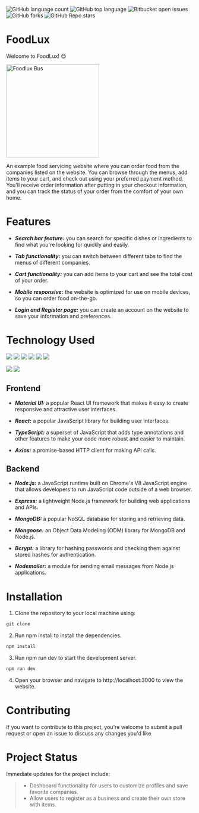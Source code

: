 ![GitHub language count](https://img.shields.io/github/languages/count/smcclean4/Foodlux)
![GitHub top language](https://img.shields.io/github/languages/top/smcclean4/Foodlux?color=yellow)
![Bitbucket open issues](https://img.shields.io/bitbucket/issues/smcclena4/Foodlux)
![GitHub forks](https://img.shields.io/github/forks/smcclean4/Foodlux?style=social)
![GitHub Repo stars](https://img.shields.io/github/stars/smcclean4/Foodlux?style=social)

# FoodLux
Welcome to FoodLux! 😊

<img src="https://i.imgur.com/6h2Bamk.png" title="Foodlux Bus" style="height: 250px" />

An example food servicing website where you can order food from the companies listed on the website. You can browse through the menus, add items to your cart, and check out using your preferred payment method. You'll receive order information after putting in your checkout information, and you can track the status of your order from the comfort of your own home.

# Features
* ***Search bar feature:*** you can search for specific dishes or ingredients to find what you're looking for quickly and easily.

* ***Tab functionality:*** you can switch between different tabs to find the menus of different companies.

* ***Cart functionality:*** you can add items to your cart and see the total cost of your order.

* ***Mobile responsive:*** the website is optimized for use on mobile devices, so you can order food on-the-go.

* ***Login and Register page:*** you can create an account on the website to save your information and preferences.

# Technology Used
<img src="https://img.icons8.com/color/48/000000/material-ui.png"/> <img src="https://img.icons8.com/color/48/000000/typescript.png"/> <img src="https://img.icons8.com/color/48/000000/react-native.png"/> <img src="https://img.icons8.com/color/48/000000/express.png"/> <img src="https://img.icons8.com/color/48/000000/mongodb.png"/> <img src="https://img.icons8.com/color/48/000000/nodejs.png"/>

<img src="https://axios-http.com/assets/logo.svg"/> 

<img src="https://nodemailer.com/nm_logo_200x136.png"/>

## Frontend
* ***Material UI:*** a popular React UI framework that makes it easy to create responsive and attractive user interfaces.

* ***React:*** a popular JavaScript library for building user interfaces.

* ***TypeScript:*** a superset of JavaScript that adds type annotations and other features to make your code more robust and easier to maintain.

* ***Axios:*** a promise-based HTTP client for making API calls.

## Backend

* ***Node.js:*** a JavaScript runtime built on Chrome's V8 JavaScript engine that allows developers to run JavaScript code outside of a web browser.

* ***Express:*** a lightweight Node.js framework for building web applications and APIs.

* ***MongoDB:*** a popular NoSQL database for storing and retrieving data.

* ***Mongoose:*** an Object Data Modeling (ODM) library for MongoDB and Node.js.

* ***Bcrypt:*** a library for hashing passwords and checking them against stored hashes for authentication.

* ***Nodemailer:*** a module for sending email messages from Node.js applications.

# Installation
1. Clone the repository to your local machine using: 
``` javascript
git clone
```

2. Run npm install to install the dependencies.
``` javascript
npm install
```

3. Run npm run dev to start the development server.
``` javascript 
npm run dev
```

4. Open your browser and navigate to http://localhost:3000 to view the website.

# Contributing
If you want to contribute to this project, you're welcome to submit a pull request or open an issue to discuss any changes you'd like
# Project Status
 Immediate updates for the project include: 
  > - Dashboard functionality for users to customize profiles and save favorite companies.
  > - Allow users to register as a business and create their own store with items.
